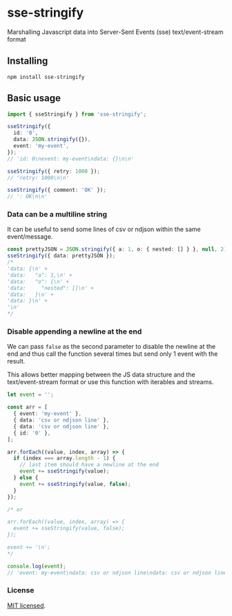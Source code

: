 # sse-stringify
Marshalling Javascript data into Server-Sent Events (sse) text/event-stream format

## Installing

```
npm install sse-stringify
```

## Basic usage

```ts
import { sseStringify } from 'sse-stringify';

sseStringify({
  id: '0',
  data: JSON.stringify({}),
  event: 'my-event',
});
// 'id: 0\nevent: my-event\ndata: {}\n\n'

sseStringify({ retry: 1000 });
// 'retry: 1000\n\n'

sseStringify({ comment: 'OK' });
// ': OK\n\n'
```

### Data can be a multiline string

It can be useful to send some lines of csv or ndjson within the same event/message.

```ts
const prettyJSON = JSON.stringify({ a: 1, o: { nested: [] } }, null, 2);
sseStringify({ data: prettyJSON });
/*
'data: {\n' +
'data:   "a": 1,\n' +
'data:   "o": {\n' +
'data:     "nested": []\n' +
'data:   }\n' +
'data: }\n' +
'\n'
*/
```

### Disable appending a newline at the end

We can pass `false` as the second parameter to disable the newline at the end and thus
call the function several times but send only 1 event with the result.

This allows better mapping between the JS data structure and the text/event-stream format or
use this function with iterables and streams.

```ts
let event = '';

const arr = [
  { event: 'my-event' },
  { data: 'csv or ndjson line' },
  { data: 'csv or ndjson line' },
  { id: '0' },
];

arr.forEach((value, index, array) => {
  if (index === array.length - 1) {
    // last item should have a newline at the end
    event += sseStringify(value);
  } else {
    event += sseStringify(value, false);
  }
});

/* or

arr.forEach((value, index, array) => {
  event += sseStringify(value, false);
});

event += '\n';
*/

console.log(event);
// 'event: my-event\ndata: csv or ndjson line\ndata: csv or ndjson line\nid: 0\n\n'
```

### License

[MIT licensed](./LICENSE).
